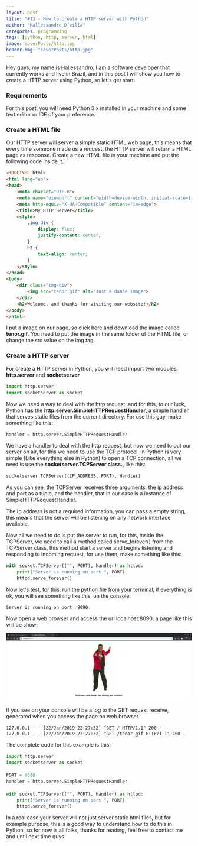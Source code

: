 ```yaml
---
layout: post
title: "#13 - How to create a HTTP server with Python"
author: "Hallessandro D´villa"
categories: programming
tags: [python, http, server, html]
image: coverPosts/http.jpg
header-img: "coverPosts/http.jpg"
---
```

Hey guys, my name is Hallessandro, I am a software developer that currently works and live in Brazil, and in this post I will show you how to create a HTTP server using Python, so let's get start. 

### Requirements

For this post, you will need Python 3.x installed in your machine and some text editor or IDE of your preference.

### Create a HTML file

Our HTTP server will server a simple static HTML web page, this means that every time someone made us a request, the HTTP server will return a HTML page as response. Create a new HTML file in your machine and put the following code inside it. 

```html
<!DOCTYPE html>
<html lang="en">
<head>
    <meta charset="UTF-8">
    <meta name="viewport" content="width=device-width, initial-scale=1.0">
    <meta http-equiv="X-UA-Compatible" content="ie=edge">
    <title>My HTTP Server</title>
    <style>
        .img-div {
            display: flex;
            justify-content: center;
        }
        h2 {
            text-align: center;
        }
    </style>
</head>
<body>
    <dir class="img-div">
        <img src="tenor.gif" alt="Just a dance image">
    </dir>
    <h2>Welcome, and thanks for visiting our website!</h2>
</body>
</html>
```
I put a image on our page, so click [here](https://drive.google.com/open?id=13y3KDwTcgt6vZt-4m0sHN66AcDy2DDx4) and download the image called **tenor.gif**. You need to put the image in the same folder of the HTML file, or change the src value on the img tag. 

### Create a HTTP server

For create a HTTP server in Python, you will need import two modules, **http.server** and **socketserver**

```python
import http.server
import socketserver as socket
```
Now we need a way to deal with the http request, and for this, to our luck, Python has the **http.server.SimpleHTTPRequestHandler**, a simple handler that serves static files from the current directory. For use this guy, make something like this: 

```python
handler = http.server.SimpleHTTPRequestHandler
```
We have a handler to deal with the http request, but now we need to put our server on air, for this we need to use the TCP protocol. In Python is very simple (Like everything else in Python) to open a TCP connection, all we need is use the **socketserver.TCPServer class.**, like this:

```python
socketserver.TCPServer((IP_ADDRESS, PORT), Handler)
```
As you can see, the TCPServer receives three arguments, the ip address and port as a tuple, and the handler, that in our case is a instance of SimpleHTTPRequestHandler. 

The Ip address is not a required information, you can pass a empty string, this means that the server will be listening on any network interface available.

Now all we need to do is put the server to run, for this, inside the TCPServer, we need to call a method called serve_forever() from the TCPServer class, this method start a server and begins listening and responding to incoming request, for use them, make something like this: 

```python
with socket.TCPServer(("", PORT), handler) as httpd:
    print("Server is running on port ", PORT)
    httpd.serve_forever()
```
Now let's test, for this, run the python file from your terminal, if everything is ok, you will see something like this, on the console: 

```
Server is running on port  8090
```
Now open a web browser and access the url localhost:8090, a page like this will be show: 

![first-test](../assets/img/post_http_python/example.png)

If you see on your console will be a log to the GET request receive, generated when you access the page on web browser. 

```
127.0.0.1 - - [22/Jan/2019 22:27:32] "GET / HTTP/1.1" 200 -
127.0.0.1 - - [22/Jan/2019 22:27:32] "GET /tenor.gif HTTP/1.1" 200 -
```

The complete code for this example is this:

```python
import http.server
import socketserver as socket

PORT = 8080
handler = http.server.SimpleHTTPRequestHandler

with socket.TCPServer(("", PORT), handler) as httpd:
    print("Server is running on port ", PORT)
    httpd.serve_forever()
```
In a real case your server will not just server static html files, but for example purpose, this is a good way to understand how to do this in Python, so for now is all folks, thanks for reading, feel free to contact me and until next time guys. 
